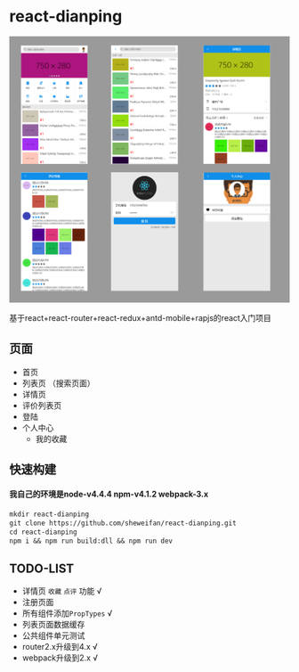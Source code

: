 # react-dianping

![项目总览](https://github.com/sheweifan/react-dianping/raw/dev/readmeFile/overview-2.png "项目总览") 

基于react+react-router+react-redux+antd-mobile+rapjs的react入门项目

## 页面
* 首页
* 列表页 （搜索页面）
* 详情页 
* 评价列表页
* 登陆
* 个人中心
    * 我的收藏

## 快速构建
#### 我自己的环境是node-v4.4.4 npm-v4.1.2 webpack-3.x 

	mkdir react-dianping
	git clone https://github.com/sheweifan/react-dianping.git
	cd react-dianping
	npm i && npm run build:dll && npm run dev

## TODO-LIST
* 详情页 `收藏` `点评` 功能 √
* 注册页面
* 所有组件添加`PropTypes` √
* 列表页面数据缓存
* 公共组件单元测试
* router2.x升级到4.x √
* webpack升级到2.x √
